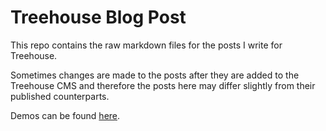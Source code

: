 # Treehouse Blog Post

This repo contains the raw markdown files for the posts I write for Treehouse.

Sometimes changes are made to the posts after they are added to the Treehouse CMS and therefore the posts here may differ slightly from their published counterparts.

Demos can be found [here](https://github.com/matt-west/demos.matt-west.com).
